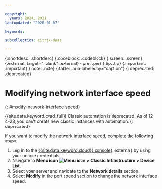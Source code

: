 ```yaml
---

copyright:
  years: 2020, 2021
lastupdated: "2020-07-07"

keywords:

subcollection: citrix-daas

---
```


{:shortdesc: .shortdesc}
{:codeblock: .codeblock}
{:screen: .screen}
{:external: target="_blank" .external}
{:pre: .pre}
{:tip: .tip}
{:important: .important}
{:note: .note}
{:table: .aria-labeledby="caption"}
{: deprecated: .deprecated} 

# Modifying network interface speed
{: #modify-network-interface-speed}

{{site.data.keyword.cvad_full}} Classic automation is deprecated. As of 12-4-23, you can't create new classic instances with automation. 
{: deprecated}

If you want to modify the network interface speed, complete the following steps.

1. Log in to the [{{site.data.keyword.cloud}} console](https://cloud.ibm.com/login){: external} by using your unique credentials.
2. Navigate to **Menu icon ![Menu icon](../icons/icon_hamburger.svg) > Classic Infrastructure > Device List**.
3. Select your server and navigate to the **Network details** section.
4. Select **Modify** in the port speed section to change the network interface speed.
